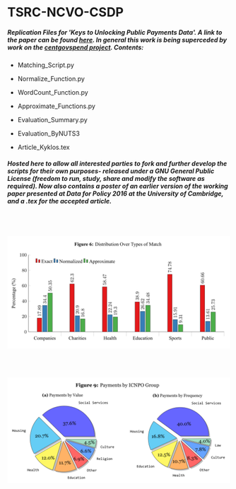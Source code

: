 # TSRC-NCVO-CSDP

##### Replication Files for 'Keys to Unlocking Public Payments Data'. A link to the paper can be found [here](https://onlinelibrary.wiley.com/doi/abs/10.1111/kykl.12171). In general this work is being superceded by work on the [centgovspend project](https://github.com/crahal/centgovspend). Contents:

* Matching_Script.py

* Normalize_Function.py

* WordCount_Function.py

* Approximate_Functions.py

* Evaluation_Summary.py

* Evaluation_ByNUTS3

* Article_Kyklos.tex

##### Hosted here to allow all interested parties to fork and further develop the scripts for their own purposes- released under a GNU General Public License (freedom to run, study, share and modify the software as required). Now also contains a poster of an earlier version of the working paper presented at Data for Policy 2016 at the University of Cambridge, and a .tex for the accepted article.

<br><br>
<p align="center">
  <img src="https://github.com/crahal/TSRC-NCVO-CSDP/blob/master/distributionovermatches.png" width="650"> 
</p>

<br><br>
<p align="center">
  <img src="https://github.com/crahal/TSRC-NCVO-CSDP/blob/master/ICNPO_distribution.png" width="600"> 
</p>

